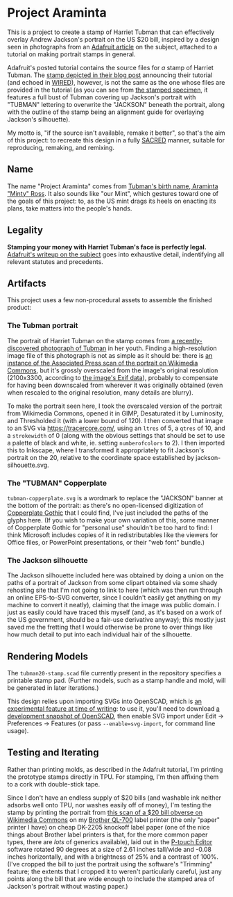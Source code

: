 # Project Araminta

This is a project to create a stamp of Harriet Tubman that can effectively overlay Andrew Jackson's portrait on the US $20 bill, inspired by a design seen in photographs from an [Adafruit article][] on the subject, attached to a tutorial on making portrait stamps in general.

[Adafruit article]: https://blog.adafruit.com/2017/10/12/turn-your-20s-into-tubmans-with-this-diy-3-d-printed-stamp-wired-adafruit-ustreasury-stevenmnuchin1/

Adafruit's posted tutorial contains the source files for *a* stamp of Harriet Tubman. The [stamp depicted in their blog post][fancy stamp] announcing their tutorial (and echoed in [WIRED][]), however, is not the same as the one whose files are provided in the tutorial (as you can see from [the stamped specimen][], it features a full bust of Tubman covering up Jackson's portrait with "TUBMAN" lettering to overwrite the "JACKSON" beneath the portrait, along with the outline of the stamp being an alignment guide for overlaying Jackson's silhouette).

[fancy stamp]: https://cdn-blog.adafruit.com/uploads/2017/10/IMG_5904-1.jpg
[WIRED]: https://www.wired.com/story/stamp-puts-harriet-tubmans-face-on-a-20-dollar-bill/
[the stamped specimen]: https://media.wired.com/photos/59de7f83f3a29d1c2899b7f9/master/w_limit,c_limit/tubman-IL.jpg

My motto is, "if the source isn't available, remake it better", so that's the aim of this project: to recreate this design in a fully [SACRED][] manner, suitable for reproducing, remaking, and remixing.

[SACRED]: https://github.com/stuartpb/sacred-tenets

## Name

The name "Project Araminta" comes from [Tubman's birth name, Araminta "Minty" Ross][Wikipedia]. It also sounds like "our Mint", which gestures toward one of the goals of this project: to, as the US mint drags its heels on enacting its plans, take matters into the people's hands.

[Wikipedia]: https://en.wikipedia.org/wiki/Harriet_Tubman#Birth_and_family

## Legality

**Stamping your money with Harriet Tubman's face is perfectly legal.** [Adafruit's writeup on the subject][Adafruit legality article]  goes into exhaustive detail, indentifying all relevant statutes and precedents.

[Adafruit legality article]: https://blog.adafruit.com/2017/10/15/hey-steven-mnuchin-making-harriet-tubman-20s-seems-totally-ok-ustreasury-stevenmnuchin1/

## Artifacts

This project uses a few non-procedural assets to assemble the finished product:

### The Tubman portrait

The portrait of Harriet Tubman on the stamp comes from [a recently-discovered photograph of Tubman][Smithsonian] in her youth. Finding a high-resolution image file of this photograph is not as simple as it should be: there is [an instance of the Associated Press scan of the portrait on Wikimedia Commons][Wikimedia Commons], but it's grossly overscaled from the image's original resolution (2100x3300, according to [the image's Exif data][metadata]), probably to compensate for having been downscaled from wherever it was originally obtained (even when rescaled to the original resolution, many details are blurry).

[Smithsonian]: https://www.smithsonianmag.com/smart-news/smithsonian-library-of-congress-rare-1860s-photo-harriet-tubman-180962818/
[Wikimedia Commons]: https://commons.wikimedia.org/wiki/File:Harriet_Tubman_c1868-69.jpg
[metadata]: https://commons.wikimedia.org/wiki/File:Harriet_Tubman_c1868-69.jpg#Metadata

To make the portrait seen here, I took the overscaled version of the portrait from Wikimedia Commons, opened it in GIMP, Desaturated it by Luminosity, and Thresholded it (with a lower bound of 120). I then converted that image to an SVG via https://tracercore.com/, using an `ltres` of 5, a `qtres` of 10, and a `strokewidth` of 0 (along with the obvious settings that should be set to use a palette of black and white, ie. setting `numberofcolors` to 2). I then imported this to Inkscape, where I transformed it appropriately to fit Jackson's portrait on the 20, relative to the coordinate space established by jackson-silhouette.svg.

### The "TUBMAN" Copperplate

`tubman-copperplate.svg` is a wordmark to replace the "JACKSON" banner at the bottom of the portrait: as there's no open-licensed digitization of [Copperplate Gothic][] that I could find, I've just included the paths of the glyphs here. (If you wish to make your own variation of this, some manner of Copperplate Gothic for "personal use" shouldn't be too hard to find: I think Microsoft includes copies of it in redistributables like the viewers for Office files, or PowerPoint presentations, or their "web font" bundle.)

[Copperplate Gothic]: https://en.wikipedia.org/wiki/Copperplate_Gothic

### The Jackson silhouette

The Jackson silhouette included here was obtained by doing a union on the paths of a portrait of Jackson from some clipart obtained via some shady rehosting site that I'm not going to link to here (which was then run through an online EPS-to-SVG converter, since I couldn't easily get anything on my machine to convert it neatly), claiming that the image was public domain. I just as easily could have traced this myself (and, as it's based on a work of the US government, should be a fair-use derivative anyway); this mostly just saved me the fretting that I would otherwise be prone to over things like how much detail to put into each individual hair of the silhouette.

## Rendering Models

The `tubman20-stamp.scad` file currently present in the repository specifies a printable stamp pad. (Further models, such as a stamp handle and mold, will be generated in later iterations.)

This design relies upon importing SVGs into OpenSCAD, which is [an experimental feature at time of writing][openscad/openscad#1740]: to use it, you'll need to download [a development snapshot of OpenSCAD][snapshots], then enable SVG import under Edit -> Preferences -> Features (or pass `--enable=svg-import`, for command line usage).

[openscad/openscad#1740]: https://github.com/openscad/openscad/issues/1740
[snapshots]: http://www.openscad.org/downloads.html#snapshots

## Testing and Iterating

Rather than printing molds, as described in the Adafruit tutorial, I'm printing the prototype stamps directly in TPU. For stamping, I'm then affixing them to a cork with double-stick tape.

Since I don't have an endless supply of $20 bills (and washable ink neither adsorbs well onto TPU, nor washes easily off of money), I'm testing the stamp by printing the portrait from [this scan of a $20 bill obverse on Wikimedia Commons][Series 2006 Obverse] on my [Brother QL-700][] label printer (the only "paper" printer I have) on cheap DK-2205 knockoff label paper (one of the nice things about Brother label printers is that, for the more common paper types, there are *lots* of generics available), laid out in the [P-touch Editor][] software rotated 90 degrees at a size of 2.61 inches tall/wide and -0.08 inches horizontally, and with a brightness of 25% and a contrast of 100%. (I've cropped the bill to just the portrait using the software's "Trimming" feature; the extents that I cropped it to weren't particularly careful, just any points along the bill that are wide enough to include the stamped area of Jackson's portrait without wasting paper.)

[Series 2006 Obverse]: https://commons.wikimedia.org/wiki/File:US_$20_Series_2006_Obverse.jpg
[Brother QL-700]: http://m.brother-usa.com/labelprinter/modeldetail/23/ql700/overview
[P-touch Editor]: http://support.brother.com/g/b/downloadtop.aspx?c=us&lang=en&prod=lpql700eus
